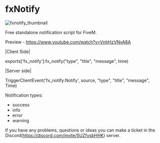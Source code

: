 # fxNotify

![fxnotify_thumbnail](https://github.com/Fifly1/fxNotify/assets/107129715/101bd57a-4619-4b6d-834a-c9141d75fac9)

Free standalone notification script for FiveM.

Preview - https://www.youtube.com/watch?v=VnhHzVNvA8A

|Client Side|

exports['fx_notify']:fx_notify("type", "title", "message", time)	

|Server side|

TriggerClientEvent('fx_notify:Notify', source, "type", "title", "message", Time)

Notification types:
 - success
 - info
 - error
 - warning

 If you have any problems, questions or ideas you can make a ticket in the Discord(https://discord.com/invite/5UZfvsbHHK) server.

